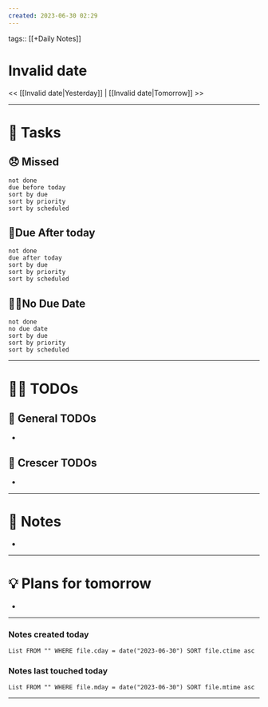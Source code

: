 ```yaml
---
created: 2023-06-30 02:29
---
```

tags:: [[+Daily Notes]]

# Invalid date

<< [[Invalid date|Yesterday]] | [[Invalid date|Tomorrow]] >>

---
# 💪 Tasks

## 😞 Missed
```tasks
not done
due before today
sort by due
sort by priority
sort by scheduled
```
## 🤝Due After today
```tasks
not done
due after today
sort by due
sort by priority
sort by scheduled
```

## 💆‍♂️No Due Date
```tasks
not done
no due date
sort by due
sort by priority
sort by scheduled
```
---
# 🕵️‍♂️ TODOs

## 🚀 General TODOs
- 


## 💼 Crescer TODOs
- 

---
# 📝 Notes
- 
---
# 💡 Plans for tomorrow
- 
---
### Notes created today
```dataview
List FROM "" WHERE file.cday = date("2023-06-30") SORT file.ctime asc
```

### Notes last touched today
```dataview
List FROM "" WHERE file.mday = date("2023-06-30") SORT file.mtime asc
```

---

